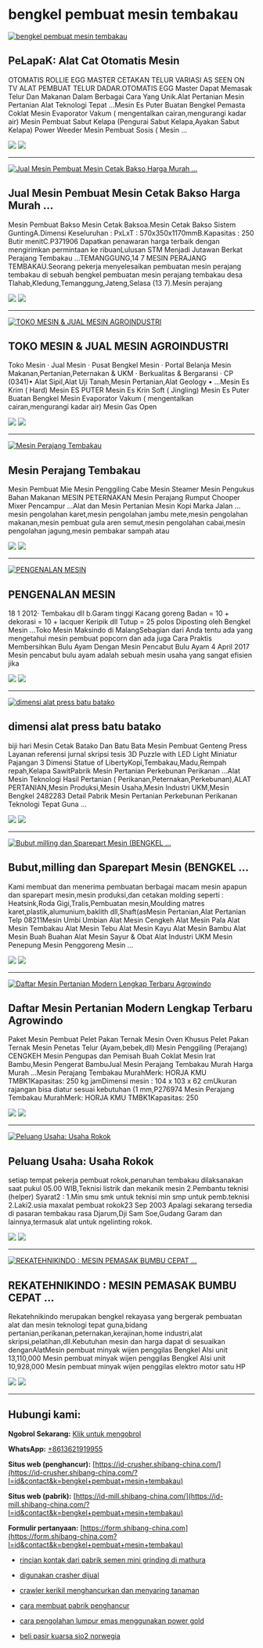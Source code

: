 # bengkel pembuat mesin tembakau

<a href="https://swt.shibang-china.com/?l=id&img&k=bengkel+pembuat+mesin+tembakau" target="_blank">![bengkel pembuat mesin tembakau](http://static.shibang-china.com/all-800x300/1510.jpg)</a>

## PeLapaK: Alat Cat Otomatis Mesin
OTOMATIS ROLLIE EGG MASTER CETAKAN TELUR VARIASI AS SEEN ON TV ALAT PEMBUAT TELUR DADAR.OTOMATIS EGG Master Dapat Memasak Telur Dan Makanan Dalam Berbagai Cara Yang Unik.Alat Pertanian Mesin Pertanian Alat Teknologi Tepat …Mesin Es Puter Buatan Bengkel Pemasta Coklat Mesin Evaporator Vakum ( mengentalkan cairan,mengurangi kadar air) Mesin Pembuat Sabut Kelapa (Pengurai Sabut Kelapa,Ayakan Sabut Kelapa) Power Weeder Mesin Pembuat Sosis ( Mesin …


<a href="https://whatsapp.shibangsoft.com/WhatsApp.php" target="_blank" title="WhatsApp">![](http://static.shibang-china.com/icon/whatsapp.png)</a> <a href="https://swt.shibang-china.com/?l=id&icon&k=bengkel+pembuat+mesin+tembakau" target="_blank">![](http://static.shibang-china.com/icon/chat-id.png)</a>

---

<a href="https://swt.shibang-china.com/?l=id&img&k=bengkel+pembuat+mesin+tembakau" target="_blank">![Jual Mesin Pembuat Mesin Cetak Bakso Harga Murah …](http://static.shibang-china.com/all-800x300/1077.jpg)</a>

## Jual Mesin Pembuat Mesin Cetak Bakso Harga Murah …
Mesin Pembuat Bakso Mesin Cetak Baksoa.Mesin Cetak Bakso Sistem GuntingA.Dimensi Keseluruhan : PxLxT : 570x350x1170mmB.Kapasitas : 250 Butir menitC.P371906 Dapatkan penawaran harga terbaik dengan mengirimkan permintaan ke ribuanLulusan STM Menjadi Jutawan Berkat Perajang Tembakau …TEMANGGUNG,14 7 MESIN PERAJANG TEMBAKAU.Seorang pekerja menyelesaikan pembuatan mesin perajang tembakau di sebuah bengkel pembuatan mesin perajang tembakau desa Tlahab,Kledung,Temanggung,Jateng,Selasa (13 7).Mesin perajang


<a href="https://whatsapp.shibangsoft.com/WhatsApp.php" target="_blank" title="WhatsApp">![](http://static.shibang-china.com/icon/whatsapp.png)</a> <a href="https://swt.shibang-china.com/?l=id&icon&k=bengkel+pembuat+mesin+tembakau" target="_blank">![](http://static.shibang-china.com/icon/chat-id.png)</a>

---

<a href="https://swt.shibang-china.com/?l=id&img&k=bengkel+pembuat+mesin+tembakau" target="_blank">![TOKO MESIN & JUAL MESIN AGROINDUSTRI](http://static.shibang-china.com/all-800x300/784.jpg)</a>

## TOKO MESIN & JUAL MESIN AGROINDUSTRI
Toko Mesin · Jual Mesin · Pusat Bengkel Mesin · Portal Belanja Mesin Makanan,Pertanian,Peternakan & UKM · Berkualitas & Bergaransi · CP (0341)• Alat Sipil,Alat Uji Tanah,Mesin Pertanian,Alat Geology • …Mesin Es Krim ( Hard) Mesin ES PUTER Mesin Es Krin Soft ( Jingling) Mesin Es Puter Buatan Bengkel Mesin Evaporator Vakum ( mengentalkan cairan,mengurangi kadar air) Mesin Gas Open


<a href="https://whatsapp.shibangsoft.com/WhatsApp.php" target="_blank" title="WhatsApp">![](http://static.shibang-china.com/icon/whatsapp.png)</a> <a href="https://swt.shibang-china.com/?l=id&icon&k=bengkel+pembuat+mesin+tembakau" target="_blank">![](http://static.shibang-china.com/icon/chat-id.png)</a>

---

<a href="https://swt.shibang-china.com/?l=id&img&k=bengkel+pembuat+mesin+tembakau" target="_blank">![Mesin Perajang Tembakau](http://static.shibang-china.com/all-800x300/597.jpg)</a>

## Mesin Perajang Tembakau
Mesin Pembuat Mie Mesin Penggiling Cabe Mesin Steamer Mesin Pengukus Bahan Makanan MESIN PETERNAKAN Mesin Perajang Rumput Chooper Mixer Pencampur …Alat dan Mesin Pertanian Mesin Kopi Marka Jalan …mesin pengolahan karet,mesin pengolahan jambu mete,mesin pengolahan makanan,mesin pembuat gula aren semut,mesin pengolahan cabai,mesin pengolahan jagung,mesin pembakar sampah atau


<a href="https://whatsapp.shibangsoft.com/WhatsApp.php" target="_blank" title="WhatsApp">![](http://static.shibang-china.com/icon/whatsapp.png)</a> <a href="https://swt.shibang-china.com/?l=id&icon&k=bengkel+pembuat+mesin+tembakau" target="_blank">![](http://static.shibang-china.com/icon/chat-id.png)</a>

---

<a href="https://swt.shibang-china.com/?l=id&img&k=bengkel+pembuat+mesin+tembakau" target="_blank">![PENGENALAN MESIN](http://static.shibang-china.com/all-800x300/1037.jpg)</a>

## PENGENALAN MESIN
18 1 2012· Tembakau dll b.Garam tinggi Kacang goreng Badan = 10 + dekorasi = 10 + lacquer Keripik dll Tutup = 25 polos Diposting oleh Bengkel Mesin …Toko Mesin Maksindo di MalangSebagian dari Anda tentu ada yang mengetahui mesin pembuat popcorn dan ada juga Cara Praktis Membersihkan Bulu Ayam Dengan Mesin Pencabut Bulu Ayam 4 April 2017 Mesin pencabut bulu ayam adalah sebuah mesin usaha yang sangat efisien jika


<a href="https://whatsapp.shibangsoft.com/WhatsApp.php" target="_blank" title="WhatsApp">![](http://static.shibang-china.com/icon/whatsapp.png)</a> <a href="https://swt.shibang-china.com/?l=id&icon&k=bengkel+pembuat+mesin+tembakau" target="_blank">![](http://static.shibang-china.com/icon/chat-id.png)</a>

---

<a href="https://swt.shibang-china.com/?l=id&img&k=bengkel+pembuat+mesin+tembakau" target="_blank">![dimensi alat press batu batako](http://static.shibang-china.com/all-800x300/301.jpg)</a>

## dimensi alat press batu batako
biji hari Mesin Cetak Batako Dan Batu Bata Mesin Pembuat Genteng Press Layanan referensi jurnal skripsi tesis 3D Puzzle with LED Light Miniatur Pajangan 3 Dimensi Statue of LibertyKopi,Tembakau,Madu,Rempah repah,Kelapa SawitPabrik Mesin Pertanian Perkebunan Perikanan …Alat Mesin Teknologi Hasil Pertanian ( Perikanan,Peternakan,Perkebunan),ALAT PERTANIAN,Mesin Produksi,Mesin Usaha,Mesin Industri UKM,Mesin Bengkel 2482283 Detail Pabrik Mesin Pertanian Perkebunan Perikanan Teknologi Tepat Guna …


<a href="https://whatsapp.shibangsoft.com/WhatsApp.php" target="_blank" title="WhatsApp">![](http://static.shibang-china.com/icon/whatsapp.png)</a> <a href="https://swt.shibang-china.com/?l=id&icon&k=bengkel+pembuat+mesin+tembakau" target="_blank">![](http://static.shibang-china.com/icon/chat-id.png)</a>

---

<a href="https://swt.shibang-china.com/?l=id&img&k=bengkel+pembuat+mesin+tembakau" target="_blank">![Bubut,milling dan Sparepart Mesin (BENGKEL …](http://static.shibang-china.com/all-800x300/715.jpg)</a>

## Bubut,milling dan Sparepart Mesin (BENGKEL …
Kami membuat dan menerima pembuatan berbagai macam mesin apapun dan sparepart mesin,mesin produksi,dan cetakan molding seperti : Heatsink,Roda Gigi,Tralis,Pembuatan mesin,Moulding matres karet,plastik,alumunium,baklith dll,Shaft(asMesin Pertanian,Alat Pertanian Telp 08211Mesin Umbi Umbian Alat Mesin Cengkeh Alat Mesin Pala Alat Mesin Tembakau Alat Mesin Tebu Alat Mesin Kayu Alat Mesin Bambu Alat Mesin Buah Buahan Alat Mesin Sayur & Obat Alat Industri UKM Mesin Penepung Mesin Penggoreng Mesin …


<a href="https://whatsapp.shibangsoft.com/WhatsApp.php" target="_blank" title="WhatsApp">![](http://static.shibang-china.com/icon/whatsapp.png)</a> <a href="https://swt.shibang-china.com/?l=id&icon&k=bengkel+pembuat+mesin+tembakau" target="_blank">![](http://static.shibang-china.com/icon/chat-id.png)</a>

---

<a href="https://swt.shibang-china.com/?l=id&img&k=bengkel+pembuat+mesin+tembakau" target="_blank">![Daftar Mesin Pertanian Modern Lengkap Terbaru Agrowindo](http://static.shibang-china.com/all-800x300/654.jpg)</a>

## Daftar Mesin Pertanian Modern Lengkap Terbaru Agrowindo
Paket Mesin Pembuat Pelet Pakan Ternak Mesin Oven Khusus Pelet Pakan Ternak Mesin Penetas Telur (Ayam,bebek,dll) Mesin Penggiling (Perajang) CENGKEH Mesin Pengupas dan Pemisah Buah Coklat Mesin Irat Bambu,Mesin Pengerat BambuJual Mesin Perajang Tembakau Murah Harga Murah …Mesin Perajang Tembakau MurahMerk: HORJA KMU TMBK1Kapasitas: 250 kg jamDimensi mesin : 104 x 103 x 62 cmUkuran rajangan bisa diatur sesuai kebutuhan (1 mm,P276974 Mesin Perajang Tembakau MurahMerk: HORJA KMU TMBK1Kapasitas: 250


<a href="https://whatsapp.shibangsoft.com/WhatsApp.php" target="_blank" title="WhatsApp">![](http://static.shibang-china.com/icon/whatsapp.png)</a> <a href="https://swt.shibang-china.com/?l=id&icon&k=bengkel+pembuat+mesin+tembakau" target="_blank">![](http://static.shibang-china.com/icon/chat-id.png)</a>

---

<a href="https://swt.shibang-china.com/?l=id&img&k=bengkel+pembuat+mesin+tembakau" target="_blank">![Peluang Usaha: Usaha Rokok](http://static.shibang-china.com/all-800x300/1208.jpg)</a>

## Peluang Usaha: Usaha Rokok
setiap tempat pekerja pembuat rokok,penaruhan tembakau dilaksanakan saat pukul 05.00 WIB,Teknisi listrik dan mekanik mesin 2.Pembantu teknisi (helper) Syarat2 : 1.Min smu smk untuk teknisi min smp untuk pemb.teknisi 2.Laki2.usia maxalat pembuat rokok23 Sep 2003 Apalagi sekarang tersedia di pasaran tembakau rasa Djarum,Dji Sam Soe,Gudang Garam dan lainnya,termasuk alat untuk ngelinting rokok.


<a href="https://whatsapp.shibangsoft.com/WhatsApp.php" target="_blank" title="WhatsApp">![](http://static.shibang-china.com/icon/whatsapp.png)</a> <a href="https://swt.shibang-china.com/?l=id&icon&k=bengkel+pembuat+mesin+tembakau" target="_blank">![](http://static.shibang-china.com/icon/chat-id.png)</a>

---

<a href="https://swt.shibang-china.com/?l=id&img&k=bengkel+pembuat+mesin+tembakau" target="_blank">![REKATEHNIKINDO : MESIN PEMASAK BUMBU CEPAT …](http://static.shibang-china.com/all-800x300/678.jpg)</a>

## REKATEHNIKINDO : MESIN PEMASAK BUMBU CEPAT …
Rekatehnikindo merupakan bengkel rekayasa yang bergerak pembuatan alat dan mesin teknologi tepat guna,bidang pertanian,perikanan,peternakan,kerajinan,home industri,alat skripsi,pelatihan,dll.Kebutuhan mesin dan harga dapat di sesuaikan denganAlatMesin pembuat minyak wijen penggilas Bengkel Alsi unit 13,110,000 Mesin pembuat minyak wijen penggilas Bengkel Alsi unit 10,928,000 Mesin pembuat minyak wijen penggilas elektro motor satu HP


<a href="https://whatsapp.shibangsoft.com/WhatsApp.php" target="_blank" title="WhatsApp">![](http://static.shibang-china.com/icon/whatsapp.png)</a> <a href="https://swt.shibang-china.com/?l=id&icon&k=bengkel+pembuat+mesin+tembakau" target="_blank">![](http://static.shibang-china.com/icon/chat-id.png)</a>

---
## Hubungi kami:

**Ngobrol Sekarang:** [Klik untuk mengobrol](https://swt.shibang-china.com?l=id&contact&k=bengkel+pembuat+mesin+tembakau)

**WhatsApp:**  [+8613621919955](https://whatsapp.shibangsoft.com/WhatsApp.php)

**Situs web (penghancur):** [https://id-crusher.shibang-china.com/](https://id-crusher.shibang-china.com/?l=id&contact&k=bengkel+pembuat+mesin+tembakau)

**Situs web (pabrik):** [https://id-mill.shibang-china.com/](https://id-mill.shibang-china.com/?l=id&contact&k=bengkel+pembuat+mesin+tembakau)

**Formulir pertanyaan:** [https://form.shibang-china.com](https://form.shibang-china.com?l=id&contact&k=bengkel+pembuat+mesin+tembakau)

* [rincian kontak dari pabrik semen mini grinding di mathura](../21/rincian%20kontak%20dari%20pabrik%20semen%20mini%20grinding%20di%20mathura.md)

* [digunakan crasher dijual](../17/digunakan%20crasher%20dijual.md)

* [crawler kerikil menghancurkan dan menyaring tanaman](../21/crawler%20kerikil%20menghancurkan%20dan%20menyaring%20tanaman.md)

* [cara membuat pabrik penghancur](../18/cara%20membuat%20pabrik%20penghancur.md)

* [cara pengolahan lumpur emas menggunakan power gold](../24/cara%20pengolahan%20lumpur%20emas%20menggunakan%20power%20gold.md)

* [beli pasir kuarsa sio2 norwegia](../17/beli%20pasir%20kuarsa%20sio2%20norwegia.md)